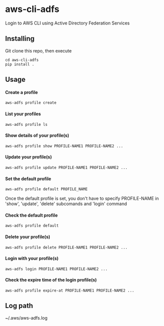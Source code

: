 # aws-cli-adfs
Login to AWS CLI using Active Directory Federation Services


## Installing

Git clone this repo, then execute
```shell
cd aws-cli-adfs
pip install .
```

## Usage

#### Create a profile

```shell
aws-adfs profile create
```

#### List your profiles
```shell
aws-adfs profile ls
```

#### Show details of your profile(s)
```shell
aws-adfs profile show PROFILE-NAME1 PROFILE-NAME2 ...
```

#### Update your profile(s)
```shell
aws-adfs profile update PROFILE-NAME1 PROFILE-NAME2 ...
```

#### Set the default profile
```shell
aws-adfs profile default PROFILE_NAME
```
Once the default profile is set, you don't have to specify PROFILE-NAME in 'show', 'update', 'delete' subcomands and 'login' command

#### Check the default profile
```shell
aws-adfs profile default
```

#### Delete your profile(s)
```shell
aws-adfs profile delete PROFILE-NAME1 PROFILE-NAME2 ...
```

#### Login with your profile(s)
```shell
aws-adfs login PROFILE-NAME1 PROFILE-NAME2 ...
```

#### Check the expire time of the login profile(s)
```shell
aws-adfs profile expire-at PROFILE-NAME1 PROFILE-NAME2 ...
```

## Log path
~/.aws/aws-adfs.log